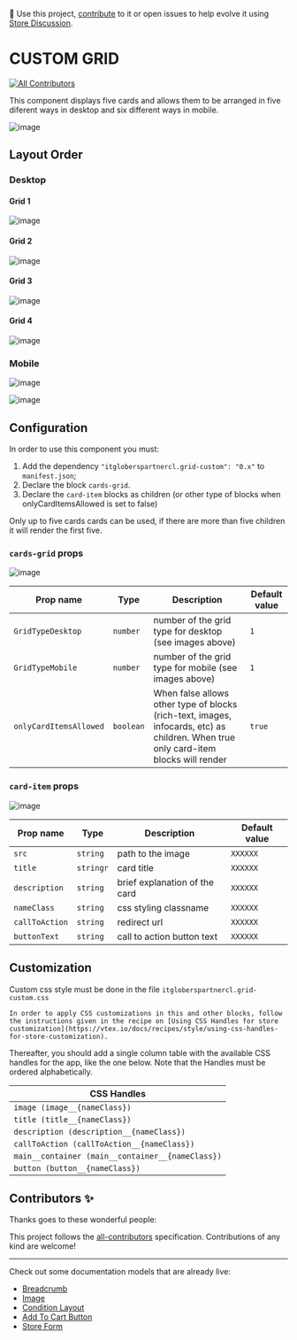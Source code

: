 📢 Use this project, [contribute](https://github.com/{OrganizationName}/{AppName}) to it or open issues to help evolve it using [Store Discussion](https://github.com/vtex-apps/store-discussion).

# CUSTOM GRID

<!-- DOCS-IGNORE:start -->
<!-- ALL-CONTRIBUTORS-BADGE:START - Do not remove or modify this section -->
[![All Contributors](https://img.shields.io/badge/all_contributors-0-orange.svg?style=flat-square)](#contributors-)
<!-- ALL-CONTRIBUTORS-BADGE:END -->
<!-- DOCS-IGNORE:end -->

This component displays five cards and allows them to be arranged in five diferent ways in desktop and six different ways in mobile. 

![image](https://user-images.githubusercontent.com/62782975/174902578-ba840f38-0bab-42df-a9b1-ec3ae909c54b.png)



## Layout Order
### Desktop
#### Grid 1

![image](https://user-images.githubusercontent.com/62782975/174391271-29f30902-8532-4f77-91ba-5295450d5472.png)

#### Grid 2

![image](https://user-images.githubusercontent.com/62782975/174391494-bc8667f8-bd34-4062-8a10-99a0e0550754.png)

#### Grid 3

![image](https://user-images.githubusercontent.com/62782975/174391545-aef5d970-74eb-4bcf-b2b2-256ced49a3ba.png)

#### Grid 4

![image](https://user-images.githubusercontent.com/62782975/174391602-a3cd5836-09bc-4d42-82cb-6ba82549ad12.png)

### Mobile

![image](https://user-images.githubusercontent.com/62782975/174391721-9deb561d-d3e9-4650-b149-f7026d392014.png)

![image](https://user-images.githubusercontent.com/62782975/174391750-179e2292-539c-4200-b99d-3b3ea6864927.png)






## Configuration 

In order to use this component you must:

1. Add the dependency `"itgloberspartnercl.grid-custom": "0.x"` to `manifest.json`;
2. Declare the block `cards-grid`.
3. Declare the `card-item` blocks as children (or other type of blocks when onlyCardItemsAllowed is set to false)

Only up to  five cards cards can be used, if there are more than five children it will render the first five.



### `cards-grid` props


![image](https://user-images.githubusercontent.com/62782975/176581410-db6935ab-6fb7-4f03-9d63-d42a3e1943b5.png)


| Prop name    | Type            | Description    | Default value                                                                                                                               |
| ------------ | --------------- | --------------------------------------------------------------------------------------------------------------------------------------------- | ---------- | 
| `GridTypeDesktop`      | `number`       | number of the grid type for desktop (see images above)     | `1`        |
| `GridTypeMobile`      | `number`       | number of the grid type for mobile (see images above)     | `1`        |
| `onlyCardItemsAllowed`      | `boolean`       | When false allows other type of blocks (rich-text, images, infocards, etc) as children. When true only card-item blocks will render  | `true`        |


### `card-item` props

![image](https://user-images.githubusercontent.com/62782975/176581312-431f8f6d-7696-42b3-9eab-2b27e9282c93.png)



| Prop name    | Type            | Description    | Default value                                                                                                                               |
| ------------ | --------------- | --------------------------------------------------------------------------------------------------------------------------------------------- | ---------- | 
| `src`      | `string`       | path to the image         | `XXXXXX`        |
| `title`      | `stringr`       | card title     | `XXXXXX`        |
| `description`      | `string`       | brief explanation of the card   | `XXXXXX`        |
| `nameClass`      | `string`       |     css styling classname | `XXXXXX`        |
| `callToAction`      | `string`       | redirect url    | `XXXXXX`        |
| `buttonText`      | `string`       | call to action button text  | `XXXXXX`        |


## Customization

Custom css style must be done in the file `itgloberspartnercl.grid-custom.css`

`In order to apply CSS customizations in this and other blocks, follow the instructions given in the recipe on [Using CSS Handles for store customization](https://vtex.io/docs/recipes/style/using-css-handles-for-store-customization).`

Thereafter, you should add a single column table with the available CSS handles for the app, like the one below. Note that the Handles must be ordered alphabetically.

| CSS Handles |
| ----------- | 
| `image (image__{nameClass})` | 
| `title (title__{nameClass})` | 
| `description (description__{nameClass})` | 
| `callToAction (callToAction__{nameClass})` | 
| `main__container (main__container__{nameClass})` |
| `button (button__{nameClass})` |



<!-- DOCS-IGNORE:start -->

## Contributors ✨

Thanks goes to these wonderful people:

<!-- ALL-CONTRIBUTORS-LIST:START - Do not remove or modify this section -->
<!-- prettier-ignore-start -->
<!-- markdownlint-disable -->
<!-- markdownlint-enable -->
<!-- prettier-ignore-end -->
<!-- ALL-CONTRIBUTORS-LIST:END -->

This project follows the [all-contributors](https://github.com/all-contributors/all-contributors) specification. Contributions of any kind are welcome!

<!-- DOCS-IGNORE:end -->

---- 

Check out some documentation models that are already live: 
- [Breadcrumb](https://github.com/vtex-apps/breadcrumb)
- [Image](https://vtex.io/docs/components/general/vtex.store-components/image)
- [Condition Layout](https://vtex.io/docs/components/all/vtex.condition-layout@1.1.6/)
- [Add To Cart Button](https://vtex.io/docs/components/content-blocks/vtex.add-to-cart-button@0.9.0/)
- [Store Form](https://vtex.io/docs/components/all/vtex.store-form@0.3.4/)
